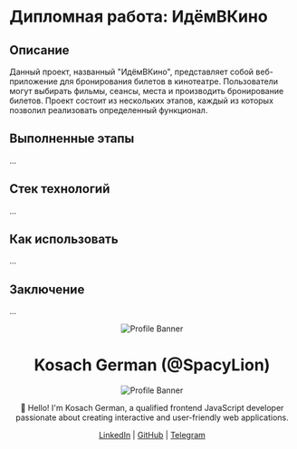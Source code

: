 # Дипломная работа: ИдёмВКино

## Описание

Данный проект, названный "ИдёмВКино", представляет собой веб-приложение для бронирования билетов в кинотеатре. Пользователи могут выбирать фильмы, сеансы, места и производить бронирование билетов. Проект состоит из нескольких этапов, каждый из которых позволил реализовать определенный функционал.

## Выполненные этапы

...

## Стек технологий

...

## Как использовать

...

## Заключение

...

<p align="center">
  <img src="https://www.codewars.com/users/Spacylion/badges/micro" alt="Profile Banner" />
</p>

<h1 align="center">Kosach German (@SpacyLion)</h1>

<p align="center">
  <img src="https://sartoshigob.mypinata.cloud/ipfs/QmRxDRGTZMS9uy5wbNvKLuzXrenXpH285WGtci4E3SdDxL?_gl=1*x123te*_ga*MTA0NTE5ODg1NC4xNjg5Njk4ODcy*_ga_5RMPXG14TE*MTY4OTY5ODg3MS4xLjEuMTY4OTY5ODg4NC40Ny4wLjA." alt="Profile Banner" />
</p>

<p align="center">👋 Hello! I'm Kosach German, a qualified frontend JavaScript developer passionate about creating interactive and user-friendly web applications.</p>

<p align="center">
  <a href="https://www.linkedin.com/in/german-kosach-376848214/">LinkedIn</a> | <a href="https://github.com/Spacylion">GitHub</a> | <a href="https://t.me/SpacyDAO">Telegram</a>
</p>
